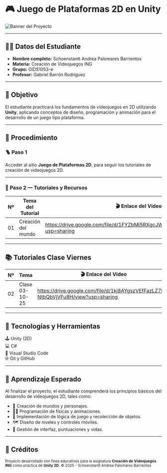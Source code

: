 # 🎮 **Juego de Plataformas 2D en Unity**
![Banner del Proyecto](https://upload.wikimedia.org/wikipedia/commons/c/c4/Unity_2021.svg)
<!-- Puedes reemplazar esta imagen por un banner personalizado o una captura del juego -->

---

## 👩‍🎓 **Datos del Estudiante**
- **Nombre completo:** Schoenstantt Andrea Palomares Barrientos  
- **Materia:** Creación de Videojuegos ING  
- **Grupo:** GIDS1053-e  
- **Profesor:** Gabriel Barrón Rodríguez  

---

## 🎯 **Objetivo**
El estudiante practicará los fundamentos de videojuegos en 2D utilizando **Unity**, aplicando conceptos de diseño, programación y animación para el desarrollo de un juego tipo plataforma.

---

## 🧭 **Procedimiento**

### 🪜 **Paso 1**
Acceder al sitio **Juego de Plataformas 2D**, para seguir los tutoriales de creación de videojuegos 2D.  

---

### 🎥 **Paso 2 — Tutoriales y Recursos**

| Nº | Tema del Tutorial | 🎬 Enlace del Video | 📘 Enlace del PDF |
|:--:|--------------------|--------------------|------------------|
| 01 | Creación del mundo | https://drive.google.com/file/d/1FYZbMi5RXgcJWHQsKJLLlAV_QH3b_l_q/view?usp=sharing | https://drive.google.com/file/d/1NtTqGmmVqJheLO1gwK0fyInl5dUwJpay/view?usp=drive_link |

---

## 📚 **Tutoriales Clase Viernes**

| Nº | Tema | 🎬 Enlace del Video | 📘 Enlace del PDF |
|:--:|------|--------------------|------------------|
| 02 | Clase 03-10-25 | https://drive.google.com/file/d/1kj8AYgszVEfFazLZ7Fn-NtbQbVjVFu8H/view?usp=sharing |https://drive.google.com/file/d/1A1qSp7UYYyKSvS4B6zuCdLOtnWpj3sIY/view?usp=sharing |


---

## 🧩 **Tecnologías y Herramientas**
🕹️ Unity (2D)  
💻 C#  
🧠 Visual Studio Code  
🌐 Git y GitHub  

---

## 🧠 **Aprendizaje Esperado**
Al finalizar el proyecto, el estudiante comprenderá los principios básicos del desarrollo de videojuegos 2D, tales como:

- 🎨 Creación de mundos y personajes.  
- 🧍‍♂️ Programación de físicas y animaciones.  
- 🍎 Implementación de lógica de juego y recolección de objetos.  
- 🗺️ Diseño de niveles y controles móviles.  
- 🧮 Gestión de interfaz, puntuaciones y vidas.  

---

## 🏁 **Créditos**
<sub>Proyecto desarrollado con fines educativos para la asignatura **Creación de Videojuegos ING** como práctica de **Unity 2D**. © 2025 - Schoenstantt Andrea Palomares Barrientos</sub>
